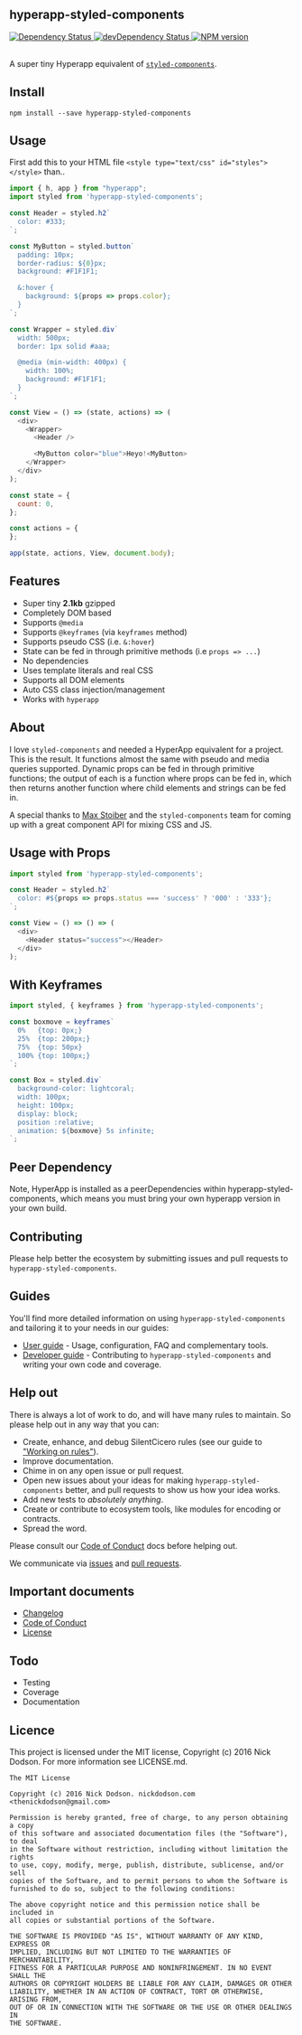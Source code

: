 ## hyperapp-styled-components

<div>
  <!-- Dependency Status -->
  <a href="https://david-dm.org/SilentCicero/hyperapp-styled-components">
    <img src="https://david-dm.org/SilentCicero/hyperapp-styled-components.svg"
    alt="Dependency Status" />
  </a>

  <!-- devDependency Status -->
  <a href="https://david-dm.org/SilentCicero/hyperapp-styled-components#info=devDependencies">
    <img src="https://david-dm.org/SilentCicero/hyperapp-styled-components/dev-status.svg" alt="devDependency Status" />
  </a>

  <!-- NPM Version -->
  <a href="https://www.npmjs.org/package/hyperapp-styled-components">
    <img src="http://img.shields.io/npm/v/hyperapp-styled-components.svg"
    alt="NPM version" />
  </a>

  <!-- Test Coverage
  <a href="https://coveralls.io/r/SilentCicero/hyperapp-styled-components">
    <img src="https://coveralls.io/repos/github/SilentCicero/hyperapp-styled-components/badge.svg" alt="Test Coverage" />
  </a>
  -->
</div>

<br />

A super tiny Hyperapp equivalent of [`styled-components`](https://github.com/styled-components/styled-components).

## Install

```
npm install --save hyperapp-styled-components
```

## Usage

First add this to your HTML file `<style type="text/css" id="styles"></style>` than..

```js
import { h, app } from "hyperapp";
import styled from 'hyperapp-styled-components';

const Header = styled.h2`
  color: #333;
`;

const MyButton = styled.button`
  padding: 10px;
  border-radius: ${0}px;
  background: #F1F1F1;

  &:hover {
    background: ${props => props.color};
  }
`;

const Wrapper = styled.div`
  width: 500px;
  border: 1px solid #aaa;

  @media (min-width: 400px) {
    width: 100%;
    background: #F1F1F1;
  }
`;

const View = () => (state, actions) => (
  <div>
    <Wrapper>
      <Header />

      <MyButton color="blue">Heyo!<MyButton>
    </Wrapper>
  </div>
);

const state = {
  count: 0,
};

const actions = {
};

app(state, actions, View, document.body);
```

## Features

  - Super tiny **2.1kb** gzipped
  - Completely DOM based
  - Supports `@media`
  - Supports `@keyframes` (via `keyframes` method)
  - Supports pseudo CSS (i.e. `&:hover`)
  - State can be fed in through primitive methods (i.e `props => ...`)
  - No dependencies
  - Uses template literals and real CSS
  - Supports all DOM elements
  - Auto CSS class injection/management
  - Works with `hyperapp`

## About

I love `styled-components` and needed a HyperApp equivalent for a project. This is the result. It functions almost the same with pseudo and media queries supported. Dynamic props can be fed in through primitive functions; the output of each is a function where props can be fed in, which then returns another function where child elements and strings can be fed in.

A special thanks to [Max Stoiber](https://twitter.com/mxstbr) and the `styled-components` team for coming up with a great component API for mixing CSS and JS.

## Usage with Props

```js
import styled from 'hyperapp-styled-components';

const Header = styled.h2`
  color: #${props => props.status === 'success' ? '000' : '333'};
`;

const View = () => () => (
  <div>
    <Header status="success"></Header>
  </div>
);
```

## With Keyframes

```js
import styled, { keyframes } from 'hyperapp-styled-components';

const boxmove = keyframes`
  0%   {top: 0px;}
  25%  {top: 200px;}
  75%  {top: 50px}
  100% {top: 100px;}
`;

const Box = styled.div`
  background-color: lightcoral;
  width: 100px;
  height: 100px;
  display: block;
  position :relative;
  animation: ${boxmove} 5s infinite;
`;

```

## Peer Dependency

Note, HyperApp is installed as a peerDependencies within hyperapp-styled-components, which means you must bring your own hyperapp version in your own build.

## Contributing

Please help better the ecosystem by submitting issues and pull requests to `hyperapp-styled-components`.

## Guides

You'll find more detailed information on using `hyperapp-styled-components` and tailoring it to your needs in our guides:

- [User guide](docs/user-guide.md) - Usage, configuration, FAQ and complementary tools.
- [Developer guide](docs/developer-guide.md) - Contributing to `hyperapp-styled-components` and writing your own code and coverage.

## Help out

There is always a lot of work to do, and will have many rules to maintain. So please help out in any way that you can:

- Create, enhance, and debug SilentCicero rules (see our guide to ["Working on rules"](./github/CONTRIBUTING.md)).
- Improve documentation.
- Chime in on any open issue or pull request.
- Open new issues about your ideas for making `hyperapp-styled-components` better, and pull requests to show us how your idea works.
- Add new tests to *absolutely anything*.
- Create or contribute to ecosystem tools, like modules for encoding or contracts.
- Spread the word.

Please consult our [Code of Conduct](CODE_OF_CONDUCT.md) docs before helping out.

We communicate via [issues](https://github.com/SilentCicero/hyperapp-styled-components/issues) and [pull requests](https://github.com/SilentCicero/hyperapp-styled-components/pulls).

## Important documents

- [Changelog](CHANGELOG.md)
- [Code of Conduct](CODE_OF_CONDUCT.md)
- [License](https://raw.githubusercontent.com/SilentCicero/hyperapp-styled-components/master/LICENSE)

## Todo

- Testing
- Coverage
- Documentation

## Licence

This project is licensed under the MIT license, Copyright (c) 2016 Nick Dodson. For more information see LICENSE.md.

```
The MIT License

Copyright (c) 2016 Nick Dodson. nickdodson.com <thenickdodson@gmail.com>

Permission is hereby granted, free of charge, to any person obtaining a copy
of this software and associated documentation files (the "Software"), to deal
in the Software without restriction, including without limitation the rights
to use, copy, modify, merge, publish, distribute, sublicense, and/or sell
copies of the Software, and to permit persons to whom the Software is
furnished to do so, subject to the following conditions:

The above copyright notice and this permission notice shall be included in
all copies or substantial portions of the Software.

THE SOFTWARE IS PROVIDED "AS IS", WITHOUT WARRANTY OF ANY KIND, EXPRESS OR
IMPLIED, INCLUDING BUT NOT LIMITED TO THE WARRANTIES OF MERCHANTABILITY,
FITNESS FOR A PARTICULAR PURPOSE AND NONINFRINGEMENT. IN NO EVENT SHALL THE
AUTHORS OR COPYRIGHT HOLDERS BE LIABLE FOR ANY CLAIM, DAMAGES OR OTHER
LIABILITY, WHETHER IN AN ACTION OF CONTRACT, TORT OR OTHERWISE, ARISING FROM,
OUT OF OR IN CONNECTION WITH THE SOFTWARE OR THE USE OR OTHER DEALINGS IN
THE SOFTWARE.
```

